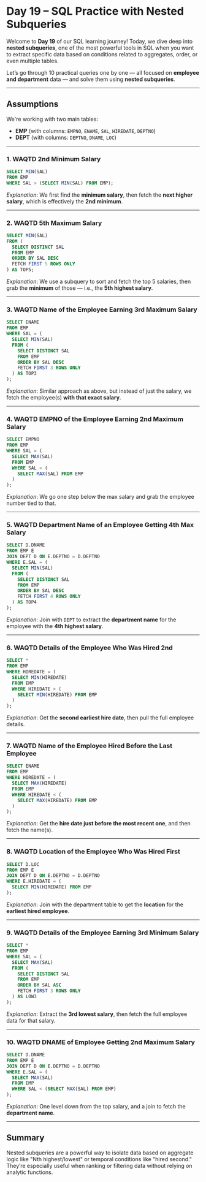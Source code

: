 #  Day 19 – SQL Practice with Nested Subqueries

Welcome to **Day 19** of our SQL learning journey! Today, we dive deep into **nested subqueries**, one of the most powerful tools in SQL when you want to extract specific data based on conditions related to aggregates, order, or even multiple tables.

Let’s go through 10 practical queries one by one — all focused on **employee and department** data — and solve them using **nested subqueries**.

---

##  Assumptions

We're working with two main tables:

* **EMP** (with columns: `EMPNO`, `ENAME`, `SAL`, `HIREDATE`, `DEPTNO`)
* **DEPT** (with columns: `DEPTNO`, `DNAME`, `LOC`)

---

### 1. WAQTD 2nd Minimum Salary

```sql
SELECT MIN(SAL) 
FROM EMP 
WHERE SAL > (SELECT MIN(SAL) FROM EMP);
```

 *Explanation*: We first find the **minimum salary**, then fetch the **next higher salary**, which is effectively the **2nd minimum**.

---

### 2. WAQTD 5th Maximum Salary

```sql
SELECT MIN(SAL) 
FROM (
  SELECT DISTINCT SAL 
  FROM EMP 
  ORDER BY SAL DESC 
  FETCH FIRST 5 ROWS ONLY
) AS TOP5;
```

 *Explanation*: We use a subquery to sort and fetch the top 5 salaries, then grab the **minimum** of those — i.e., the **5th highest salary**.

---

### 3. WAQTD Name of the Employee Earning 3rd Maximum Salary

```sql
SELECT ENAME 
FROM EMP 
WHERE SAL = (
  SELECT MIN(SAL) 
  FROM (
    SELECT DISTINCT SAL 
    FROM EMP 
    ORDER BY SAL DESC 
    FETCH FIRST 3 ROWS ONLY
  ) AS TOP3
);
```

 *Explanation*: Similar approach as above, but instead of just the salary, we fetch the employee(s) **with that exact salary**.

---

### 4. WAQTD EMPNO of the Employee Earning 2nd Maximum Salary

```sql
SELECT EMPNO 
FROM EMP 
WHERE SAL = (
  SELECT MAX(SAL) 
  FROM EMP 
  WHERE SAL < (
    SELECT MAX(SAL) FROM EMP
  )
);
```

 *Explanation*: We go one step below the max salary and grab the employee number tied to that.

---

### 5. WAQTD Department Name of an Employee Getting 4th Max Salary

```sql
SELECT D.DNAME 
FROM EMP E 
JOIN DEPT D ON E.DEPTNO = D.DEPTNO 
WHERE E.SAL = (
  SELECT MIN(SAL) 
  FROM (
    SELECT DISTINCT SAL 
    FROM EMP 
    ORDER BY SAL DESC 
    FETCH FIRST 4 ROWS ONLY
  ) AS TOP4
);
```

 *Explanation*: Join with `DEPT` to extract the **department name** for the employee with the **4th highest salary**.

---

### 6. WAQTD Details of the Employee Who Was Hired 2nd

```sql
SELECT * 
FROM EMP 
WHERE HIREDATE = (
  SELECT MIN(HIREDATE) 
  FROM EMP 
  WHERE HIREDATE > (
    SELECT MIN(HIREDATE) FROM EMP
  )
);
```

 *Explanation*: Get the **second earliest hire date**, then pull the full employee details.

---

### 7. WAQTD Name of the Employee Hired Before the Last Employee

```sql
SELECT ENAME 
FROM EMP 
WHERE HIREDATE = (
  SELECT MAX(HIREDATE) 
  FROM EMP 
  WHERE HIREDATE < (
    SELECT MAX(HIREDATE) FROM EMP
  )
);
```

 *Explanation*: Get the **hire date just before the most recent one**, and then fetch the name(s).

---

### 8. WAQTD Location of the Employee Who Was Hired First

```sql
SELECT D.LOC 
FROM EMP E 
JOIN DEPT D ON E.DEPTNO = D.DEPTNO 
WHERE E.HIREDATE = (
  SELECT MIN(HIREDATE) FROM EMP
);
```

 *Explanation*: Join with the department table to get the **location** for the **earliest hired employee**.

---

### 9. WAQTD Details of the Employee Earning 3rd Minimum Salary

```sql
SELECT * 
FROM EMP 
WHERE SAL = (
  SELECT MAX(SAL) 
  FROM (
    SELECT DISTINCT SAL 
    FROM EMP 
    ORDER BY SAL ASC 
    FETCH FIRST 3 ROWS ONLY
  ) AS LOW3
);
```

 *Explanation*: Extract the **3rd lowest salary**, then fetch the full employee data for that salary.

---

### 10. WAQTD DNAME of Employee Getting 2nd Maximum Salary

```sql
SELECT D.DNAME 
FROM EMP E 
JOIN DEPT D ON E.DEPTNO = D.DEPTNO 
WHERE E.SAL = (
  SELECT MAX(SAL) 
  FROM EMP 
  WHERE SAL < (SELECT MAX(SAL) FROM EMP)
);
```

 *Explanation*: One level down from the top salary, and a join to fetch the **department name**.

---

##  Summary

Nested subqueries are a powerful way to isolate data based on aggregate logic like "Nth highest/lowest" or temporal conditions like "hired second." They’re especially useful when ranking or filtering data without relying on analytic functions.


